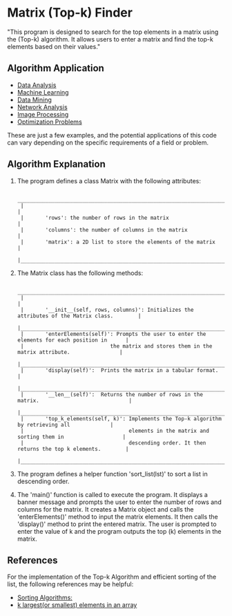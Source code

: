 # Matrix (Top-k) Finder

   "This program is designed to search for the top elements in a matrix using the (Top-k) algorithm.
   It allows users to enter a matrix and find the top-k elements based on their values."

## Algorithm Application

   * [Data Analysis](https://en.wikipedia.org/wiki/Data_analysis)
   * [Machine Learning](https://mitsloan.mit.edu/ideas-made-to-matter/machine-learning-explained)
   * [Data Mining](https://en.wikipedia.org/wiki/Data_mining)
   * [Network Analysis](https://www.mygreatlearning.com/blog/what-is-network-analysis/#:~:text=Network%20analysis%20is%20a%20powerful,the%20system%20as%20a%20whole.)
   * [Image Processing](https://en.wikipedia.org/wiki/Digital_image_processing) 
   * [Optimization Problems](https://en.wikipedia.org/wiki/Optimization_problem)

   These are just a few examples, and the potential applications
    of this code can vary depending on the specific requirements of a field or problem.

## Algorithm Explanation

   1. The program defines a class Matrix with the following attributes:

            _____________________________________________________________________
           |                                                                     | 
           |       'rows': the number of rows in the matrix                      |
           |       'columns': the number of columns in the matrix                |
           |       'matrix': a 2D list to store the elements of the matrix       |
           |_____________________________________________________________________|

   2. The Matrix class has the following methods:

            _______________________________________________________________________________________________
           |                                                                                               |
           |       '__init__(self, rows, columns)': Initializes the attributes of the Matrix class.        |
           |_______________________________________________________________________________________________|
           |       'enterElements(self)': Prompts the user to enter the elements for each position in      |
           |                            the matrix and stores them in the matrix attribute.                |
           |_______________________________________________________________________________________________|
           |       'display(self)':  Prints the matrix in a tabular format.                                |
           |_______________________________________________________________________________________________|
           |       '__len__(self)':  Returns the number of rows in the matrix.                             | 
           |_______________________________________________________________________________________________|
           |       'top_k_elements(self, k)': Implements the Top-k algorithm by retrieving all             |
           |                                  elements in the matrix and sorting them in                   |
           |                                  descending order. It then returns the top k elements.        |
           |_______________________________________________________________________________________________|
 
   3. The program defines a helper function 'sort_list(lst)' to sort a list in descending order.
   4. The 'main()' function is called to execute the program. It displays a banner message and prompts the user to enter the number of  rows and columns for the matrix. It creates a Matrix object and calls the 'enterElements()' method to input the matrix elements. It then calls the 'display()' method to print the entered matrix. The user is prompted to enter the value of k and the program outputs the top (k) elements in the matrix.


## References

   For the implementation of the Top-k Algorithm and efficient sorting of the list,
   the following references may be helpful:

   * [Sorting Algorithms:](https://en.wikipedia.org/wiki/Sorting_algorithm)
   * [k largest(or smallest) elements in an array](https://www.geeksforgeeks.org/k-largestor-smallest-elements-in-an-array/)